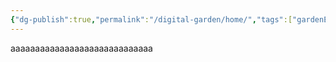 ```yaml
---
{"dg-publish":true,"permalink":"/digital-garden/home/","tags":["gardenEntry"]}
---
```


aaaaaaaaaaaaaaaaaaaaaaaaaaaaa
